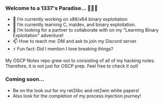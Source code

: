 ### Welcome to a 1337's Paradise... 👋:palm_tree::ocean:
- 🔭 I’m currently working on x86/x64 binary exploitation
- 🌱 I’m currently learning C, maldev, and binary exploitation.
- 🤔 I’m looking for a partner to collaborate with on my "Learning Binary Exploitation" adventure!
- 📫 How to reach me: DM and ask to join my Discord server
- ⚡ Fun fact: Did I mention I love breaking things?

My OSCP Notes repo grew out to consisting of all of my hacking notes. Therefore, it is not just for OSCP prep. Feel free to check it out!
### Coming soon...
- Be on the look out for my ret2libc and ret2win white papers!
- Also look for the completion of my process injection journey!
